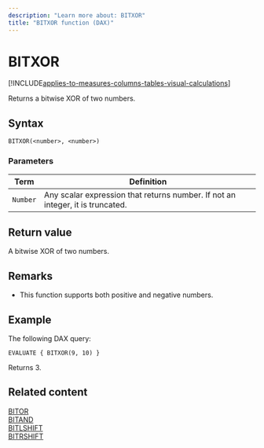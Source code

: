 ```yaml
---
description: "Learn more about: BITXOR"
title: "BITXOR function (DAX)"
---
```

# BITXOR

[!INCLUDE[applies-to-measures-columns-tables-visual-calculations](includes/applies-to-measures-columns-tables-visual-calculations.md)]

Returns a bitwise XOR of two numbers.
  
## Syntax  
  
```dax
BITXOR(<number>, <number>)
```

### Parameters

|Term|Definition|
|--------|--------------|
|`Number`|Any scalar expression that returns number. If not an integer, it is truncated.|
  
## Return value

A bitwise XOR of two numbers.
  
## Remarks

- This function supports both positive and negative numbers.

## Example

The following DAX query:

```dax
EVALUATE { BITXOR(9, 10) }
```

Returns 3.

## Related content

[BITOR](bitor-function-dax.md)  
[BITAND](bitand-function-dax.md)  
[BITLSHIFT](bitlshift-function-dax.md)  
[BITRSHIFT](bitrshift-function-dax.md)  

